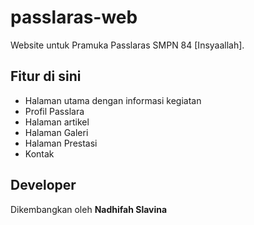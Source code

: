 # passlaras-web

Website untuk Pramuka Passlaras SMPN 84 [Insyaallah].

## Fitur di sini
- Halaman utama dengan informasi kegiatan
- Profil Passlara
- Halaman artikel
- Halaman Galeri
- Halaman Prestasi
- Kontak

## Developer
Dikembangkan oleh **Nadhifah Slavina**
